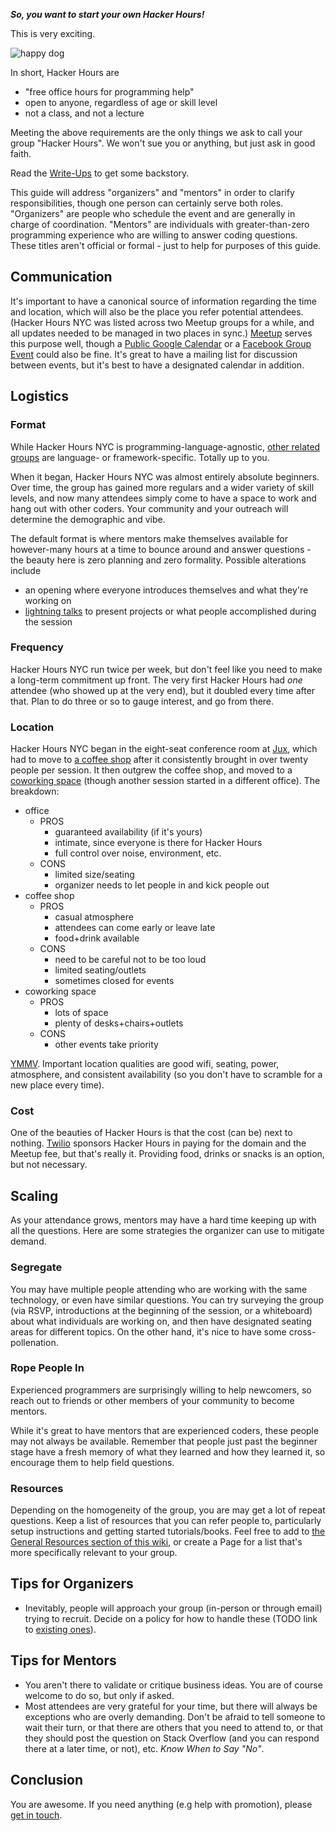 ***So, you want to start your own Hacker Hours!***

This is very exciting.

![happy dog](http://photovide.com/wp-content/uploads/2012/08/Happy-Animals-06.jpg)

In short, Hacker Hours are

* "free office hours for programming help"
* open to anyone, regardless of age or skill level
* not a class, and not a lecture

Meeting the above requirements are the only things we ask to call your group "Hacker Hours".  We won't sue you or anything, but just ask in good faith.

Read the [Write-Ups](https://github.com/afeld/hackerhours.org/wiki#write-ups) to get some backstory.

This guide will address "organizers" and "mentors" in order to clarify responsibilities, though one person can certainly serve both roles.  "Organizers" are people who schedule the event and are generally in charge of coordination.  "Mentors" are individuals with greater-than-zero programming experience who are willing to answer coding questions.  These titles aren't official or formal - just to help for purposes of this guide.

## Communication

It's important to have a canonical source of information regarding the time and location, which will also be the place you refer potential attendees.  (Hacker Hours NYC was listed across two Meetup groups for a while, and all updates needed to be managed in two places in sync.)  [Meetup](http://www.meetup.com/) serves this purpose well, though a [Public Google Calendar](https://support.google.com/calendar/answer/37083?hl=en) or a [Facebook Group Event](https://www.facebook.com/help/185716894811068/) could also be fine.  It's great to have a mailing list for discussion between events, but it's best to have a designated calendar in addition.

## Logistics

### Format

While Hacker Hours NYC is programming-language-agnostic, [other related groups](https://github.com/afeld/hackerhours.org/wiki/DIY-Guide) are language- or framework-specific.  Totally up to you.

When it began, Hacker Hours NYC was almost entirely absolute beginners. Over time, the group has gained more regulars and a wider variety of skill levels, and now many attendees simply come to have a space to work and hang out with other coders. Your community and your outreach will determine the demographic and vibe.

The default format is where mentors make themselves available for however-many hours at a time to bounce around and answer questions - the beauty here is zero planning and zero formality.  Possible alterations include

* an opening where everyone introduces themselves and what they're working on
* [lightning talks](http://en.wikipedia.org/wiki/Lightning_talk) to present projects or what people accomplished during the session

### Frequency

Hacker Hours NYC run twice per week, but don't feel like you need to make a long-term commitment up front.  The very first Hacker Hours had *one* attendee (who showed up at the very end), but it doubled every time after that.  Plan to do three or so to gauge interest, and go from there.

### Location

Hacker Hours NYC began in the eight-seat conference room at [Jux](https://jux.com/gallery/1239211), which had to move to [a coffee shop](http://www.vineapple.com/) after it consistently brought in over twenty people per session.  It then outgrew the coffee shop, and moved to a [coworking space](http://www.alleynyc.com/) (though another session started in a different office).  The breakdown:

* office
    * PROS
        * guaranteed availability (if it's yours)
        * intimate, since everyone is there for Hacker Hours
        * full control over noise, environment, etc.
    * CONS
        * limited size/seating
        * organizer needs to let people in and kick people out
* coffee shop
    * PROS
        * casual atmosphere
        * attendees can come early or leave late
        * food+drink available
    * CONS
        * need to be careful not to be too loud
        * limited seating/outlets
        * sometimes closed for events
* coworking space
    * PROS
        * lots of space
        * plenty of desks+chairs+outlets
    * CONS
        * other events take priority

[YMMV](http://www.urbandictionary.com/define.php?term=YMMV).  Important location qualities are good wifi, seating, power, atmosphere, and consistent availability (so you don't have to scramble for a new place every time).

### Cost

One of the beauties of Hacker Hours is that the cost (can be) next to nothing.  [Twilio](http://www.twilio.com/) sponsors Hacker Hours in paying for the domain and the Meetup fee, but that's really it.  Providing food, drinks or snacks is an option, but not necessary.

## Scaling

As your attendance grows, mentors may have a hard time keeping up with all the questions.  Here are some strategies the organizer can use to mitigate demand.

### Segregate

You may have multiple people attending who are working with the same technology, or even have similar questions.  You can try surveying the group (via RSVP, introductions at the beginning of the session, or a whiteboard) about what individuals are working on, and then have designated seating areas for different topics.  On the other hand, it's nice to have some cross-pollenation.

### Rope People In

Experienced programmers are surprisingly willing to help newcomers, so reach out to friends or other members of your community to become mentors.

While it's great to have mentors that are experienced coders, these people may not always be available.  Remember that people just past the beginner stage have a fresh memory of what they learned and how they learned it, so encourage them to help field questions.

### Resources

Depending on the homogeneity of the group, you are may get a lot of repeat questions.  Keep a list of resources that you can refer people to, particularly setup instructions and getting started tutorials/books.  Feel free to add to [the General Resources section of this wiki](https://github.com/afeld/hackerhours.org/wiki#resources), or create a Page for a list that's more specifically relevant to your group.

## Tips for Organizers

* Inevitably, people will approach your group (in-person or through email) trying to recruit.  Decide on a policy for how to handle these (TODO link to [existing ones](https://github.com/afeld/hackerhours.org/issues/7)).

## Tips for Mentors

* You aren't there to validate or critique business ideas. You are of course welcome to do so, but only if asked.
* Most attendees are very grateful for your time, but there will always be exceptions who are overly demanding.  Don't be afraid to tell someone to wait their turn, or that there are others that you need to attend to, or that they should post the question on Stack Overflow (and you can respond there at a later time, or not), etc.  *Know When to Say "No"*.

## Conclusion

You are awesome.  If you need anything (e.g help with promotion), please [get in touch](https://github.com/afeld/hackerhours.org/wiki#contact).